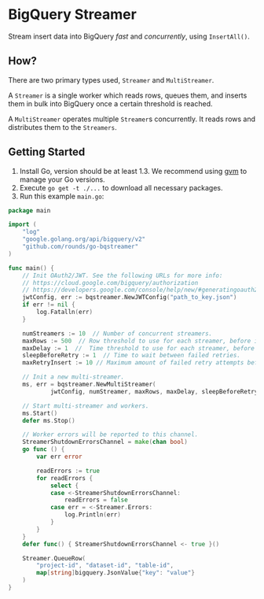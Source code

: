 # BigQuery Streamer

Stream insert data into BigQuery *fast* and *concurrently*, using `InsertAll()`.

## How?

There are two primary types used, `Streamer` and `MultiStreamer`.

A `Streamer` is a single worker which reads rows, queues them, and inserts them
in bulk into BigQuery once a certain threshold is reached.

A `MultiStreamer` operates multiple `Streamer`s concurrently. It reads rows and
distributes them to the `Streamers`.

## Getting Started

1. Install Go, version should be at least 1.3. We recommend using [gvm][gvm] to
   manage your Go versions.
2. Execute `go get -t ./...` to download all necessary packages.
3. Run this example `main.go`:

```go
package main

import (
    "log"
	"google.golang.org/api/bigquery/v2"
    "github.com/rounds/go-bqstreamer"
)

func main() {
    // Init OAuth2/JWT. See the following URLs for more info:
    // https://cloud.google.com/bigquery/authorization
    // https://developers.google.com/console/help/new/#generatingoauth2
	jwtConfig, err := bqstreamer.NewJWTConfig("path_to_key.json")
	if err != nil {
		log.Fatalln(err)
	}

    numStreamers := 10  // Number of concurrent streamers.
    maxRows := 500  // Row threshold to use for each streamer, before insert.
    maxDelay := 1  //  Time threshold to use for each streamer, before insert.
    sleepBeforeRetry := 1  // Time to wait between failed retries.
    maxRetryInsert := 10 // Maximum amount of failed retry attempts before discarding rows and moving on.

    // Init a new multi-streamer.
    ms, err = bqstreamer.NewMultiStreamer(
            jwtConfig, numStreamer, maxRows, maxDelay, sleepBeforeRetry, maxRetryInsert)

    // Start multi-streamer and workers.
	ms.Start()
	defer ms.Stop()

    // Worker errors will be reported to this channel.
	StreamerShutdownErrorsChannel = make(chan bool)
	go func () {
        var err error

        readErrors := true
        for readErrors {
            select {
            case <-StreamerShutdownErrorsChannel:
                readErrors = false
            case err = <-Streamer.Errors:
                log.Println(err)
            }
        }
    }
	defer func() { StreamerShutdownErrorsChannel <- true }()

    Streamer.QueueRow(
        "project-id", "dataset-id", "table-id",
        map[string]bigquery.JsonValue{"key": "value"}
    )
}
```


[gvm]: https://github.com/moovweb/gvm
